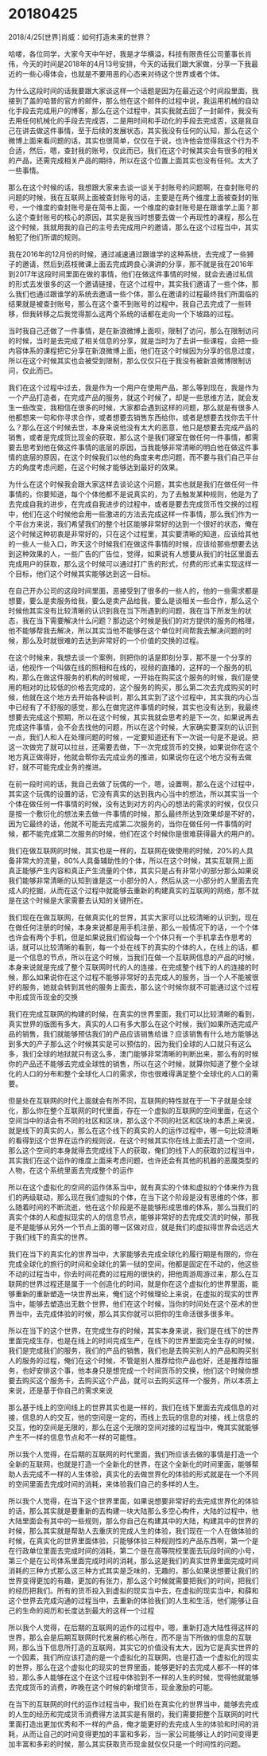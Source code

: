 # 20180425

2018/4/25[世界]肖威：如何打造未来的世界？

哈喽，各位同学，大家今天中午好，我是才华横溢，科技有限责任公司董事长肖伟，今天的时间是2018年的4月13号安排，今天的话我们跟大家做，分享一下我最近的一些心得体会，也就是不要用恶的心态来对待这个世界或者个体。


为什么这段时间的话我要跟大家谈这样一个话题是因为在最近这个时间段里面，我接到了盖的哈普的官方的邮件，那么他在这个邮件的过程中说，我运用机械的自动化手段去完成用户的博客，那么在这个过程中，其实我就去回了一封邮件，我没有去用任何机械化的手段去完成否，二是用时间和手动化的手段去完成否，这是我自己在讲去做这件事情，至于后续的发展状态，其实我没有任何的认知，那么在这个微博上面来看问题的话，其实也很简单，仅仅在于说，也许他会觉得我这个行为不合适，然后，嗯，查封我的账号，仅此而已，我们在这个时候其实会有很多的相关的产品，还需完成相关产品的期待，所以在这个位置上面其实也没有任何。太大了一些事情。


那么在这个时候的话，我想跟大家来去谈一谈关于封账号的问题啊，在查封账号的问题的时候，我在互联网上面被查封账号的话，主要是在两个维度上面被查封的账号，一个维度的查封账号是在简书上面，一个维度的查封账号是在跟谁学上面？那么这个查封账号的核心的原因，其实是我当时想要去做一个再现性的课程，那么在这个时候，我就用我的自己的主号去完成用户的邀请，那么在这个过程当中，其实触犯了他们所谓的规则。


我在2016年的12月份的时候，通过减速通过跟谁学的这种系统，去完成了一些狮子的邀请，然后到荔枝微课上面去完成跨良心演讲的分享，那不就是我在2016年到2017年这段时间里面在做的事情，他们在做这件事情的时候，就会去通过私信的形式去发很多的这一个邀请链接，在这个过程中，其实我们邀请了一些个体，那么我们也通过跟谁学的系统去邀请一些个体，那么在邀请的过程最终我们所面临的结果就是被查封账号，那么在这个查不到账号的过程中，我自己去完成了一些转移，但我转移之后我觉得那么这两个系统的话都在走向一个下坡路的过程。


当时我自己还做了一件事情，是在新浪微博上面呗，限制了访问，那么在限制访问的时候，当时是去完成了相关信息的分享，就是当时为了去讲一些课程，会把一些内容体系的课程把它分享在新浪微博上面，他们在这个时候因为分享的信息过度，所以在这个时候其实也会被受到限制，那么仅仅只在于我没有被新浪微博限制访问，仅此而已。


我们在这个过程中过去，我是作为一个用户在使用产品，那么等到现在，我是作为一个产品打造者，在完成产品的服务，就这个时候了，却是一些思维方法，就会发生一些改变，我相信在很多的时候，大家都会遇到这样的问题，那么就是有很多人他都想来一句和你寻求合作，或者想要去销售东西给你，或者是想要去找你去干什么？那么在这个时候去世，本身来说他没有太大的恶意，他只是想要去完成产品的销售，或者是完成货比现金的获取，那么这个是我们寝室在做任何一件事情，都需要去思考到他在做这件事情的底层的原因，当我能够非常清晰的明白他在做这件事情的底层的原因，在这个时候我们以他的角度来考虑问题，而不要与我们自己平台方的角度考虑问题，在这个时候才能够达到最好的效果。


为什么在这个时候我会跟大家这样去谈论这个问题，其实也就是我们在做任何一件事情的，你要知道，每个个体他都不是说真实的，为了去触发某种规则，他是为了去完成自我的进步，在完成自我进步的过程中，或者是要去完成货币性交换的过程中，他们在这个时候他会用一些激进的方法去完成这样一件事情，那么我们作为一个平台方来说，我们希望我们的整个社区能够非常好的达到一个很好的状态，俺在这个时候这种初衷是非常好的，只在这个过程里，其实要清晰的知道，应该给其他的一些人一些入口，昨天这个时候我们在做这件事情的时候，应该给那些想要去达到这种效果的人，一些广告的广告位，觉得，如果说有人想要从我们的社区里面去完成用户的获取，那么这个时候可以通过打广告的形式，付费的形式来实现这样一个目标，他们这个时候其实能够达到这一目标。


在自己开办公司的这段时间里面，恶接受到了很多的一些人的，他的一些需求都是想要，要么是卖服务给我，要么是卖产品给我，要么是谈相关一些合作，那么这个时候他其实没有比较清晰的认识到我在当下所遇到的问题，我在当下所发生的状态，我在当下需要解决什么问题？那边这个时候是我们的对方提供的服务的格理，他不能够帮我去解决，所以其实当他不能够在这个单位时间帮我去解决问题的时候，那么及时就很难的去达到非常好的一个价值的交换的过程。


在这个时候来，我想去谈一个案例，则把你的话是即刻分享，那不是一个分享的话，他视作一个叫做在线的照相和在线的，视频的直播的，这样的一个服务的机构，那么在做这件服务的机构的时候呢，一开始在购买这个服务的时候，我们是使用的相对的比较低的价格去完成的，这个服务的购买，那么第二次去完成购买的时候，他就在这个地方去开始各种谈判，那么其实到了这个过程中，其实我的内心当中已经有了不舒服的感觉，那么在做完这件事情的时候，其实也没有达到，我最终想要去完成这个预期，所以在这个时候，其实我就会思考的是下一次，如果说再去完成这件事情，会不会去找他的问题，所以在这个时候，大家确实要深刻的认识到一点，我们人和人在处理问题的时候，一定要知道还有下一次说一句是不是说。把这一次做完了就可以拉丝，还需要去做，下一次完成货币的交换，如果说你在这个地方真正做得好，他就会帮你去完成业务的推进，如果说你在这个地方没有去做好，就不可能完成业务的推进。


在前一段时间的话，我自己去做了玩偶的一个，嗯，设置啊，那么在这个过程中，其实这个玩偶的设置的话，它没有真实的达到我内心当中的想法，所以其实当一个个体在做任何一件事情的时候，没有达到对方的内心的想法的需求的时候，仅仅只是按一个敷衍化的想法来去做一件事情的时候，那么最终所达到效果却是不好的，因为它最终的话，他就不可能去完成第二次服务的，当你在做任何一件事情的时候，都不能完成第二次服务的时候，他们在这个时候你是很难获得最大的用户的。


我们在做互联网的时候，其实也是一样的，互联网在做使用的时候，20%的人具备非常大的流量，80%人具备辅助性的个体，所以在这个时候，其实互联网上面真正能够产生内容和真正产生流量的个体，其实只是占有非常小的部分那么如果说我们能够非常清晰的认知到谁是这一小部分的人，然后从这一小部分的人里面去完成人的挖掘，从而在这个过程中就能够去重新的构建真实的互联网的网络，那不就是在这个时候是大家需要去认知的关键所在。


我们现在在做互联网，在做真实化的世界，其实大家可以比较清晰的认识到，现在在做任何注册的时候，本身来说都是用手机注册，那么一般情况下的话，一个个体也许会有两个手机，但是如果说我们假设每一个个体只有一个手机拿去作思考的话，就可以比较清晰的看到，每一个处在线下的真实的个体的人，在线上的话，都是一个信息的节点，所以在这个时候，当我们在做一个互联网信息的产品的时候，本身来说就是完成了整个互联网时代的人的连接，在完成整个线下的人的连接的时候，那么如果说你在这个过程不能够非常好的去完成人的服务，当一个人不能被很好的服务，她就会转到其他的服务上面去，那么这个时候你就不可能通过这个过程中形成货币现金的交换


我们在完成互联网的构建的时候，在真实的世界里面，我们可以比较清晰的看到，真实世界的版图有多大，真实的人口有多大那么在这个时候，我们如果所选完成产品的销售，我们就能够预估我们的产品应该销售给谁？应该销售有什么地方能够达到多大的产子那么这个时候其实是可以预估的，因为我们全球的人口就只有这么多，我们全球的地狱就只有这么多，澳门能够非常清晰的判断出来，那么有的时候你的产品还不能够去完成全球性的销售，所以在这个时候，就算你知道了整个全球化的人口的分布和整个全球化人口的需求，你也很难得满足整个全球化的人口的需要。


但是处在互联网的时代上面就会有所不同，互联网的特性就在于一下子就是全球化，那么你在整个互联网的时代里面，存在一个虚拟的互联网的空间里面，在这个空间当中的话会有不同的社区和区块，那么这个不同的社区和区块的本质上来说，就是线下的真实的人，那么在这个线下的真实的人的运作过程中，哪一句比较清晰的看得到这个世界在运作的规则说，在这个时候其实你在线上面去打造一个空间，那么这个空间的本身就得去完成线下人的获取，俺们的线下人的获取的过程当中，其实我们在这个运作的维度上面来考虑问题，也许还会有其他的机器的恶魔类型的人物，在这个系统里面去完成整个的运作


所以在这个虚拟化的空间的运作体系当中，就有真实的个体和虚拟的个体来作为我们的两级联动，那么现在我们虚拟的个体，在当下这个阶段是没有思维的个体，那么随着时间的不断流逝，他在这个阶段是不是能够形成思维的体系，那么当我们的真实个体的人和虚拟现实的人的信息节点，能够非常好的去完成交流的时候，那我是不是能够从另外一个节点上面的哪一区做对应，就是我们的虚拟得世界会远远大于我们线下的真实的世界。


我们在当下的真实化的世界当中，大家能够去完成全球化的履行期是有限的，你在完成全球化的旅行的时间和全球化的第一狱的空间，他都是固定在不动的，他这些不动的过程当中，你去时间花费的过程用的很快的，把他周游周游过来，那么在互联网的世界过程还是属于一个创造化的时间，就是你在这个虚拟化的世界里面，能够重新的重新塑造一块世界出来，俺们这个时候理论上来说，在虚拟的现实的世界当中，能够去塑造出无数个世界，他们在这个时候，当你的时间处在这个巫术的世界当中，去完成体验的时候，那么其实你就可以把你的生命活很多很多年。


所以在当下的这个世界，在完成生存的时候，其实本身来说，我们是在线下的世界里面完成生存，也是在线上的时间完成生产，在线下的世界里面完全生存的时候，我们是完成我们的服务，我们的产品的销售，我们也是去购买别人的产品和购买别人的服务的过程，俺们在这个时候，不管是别人推荐给你产品也好，还是推荐给服务，也好安排这个事，他本身只是想完成一个时间货币的交换，他们这个时候你想要去购买这个服务卡，去购买这个产品，就可以去购买这样一个服务，所以本质上来说，还是基于你自己的需求来说


那么基于线上的空间线上的世界其实也是一样的，我们在线下里面去完成信息的对接，信息的人的交互，他的空间是一定的，而线上去玩的信息的对接，线上信息的交互，他的空间是无限的，那么在这个无限的空间对接的过程当中，俺其实就能够产生不一样的信息节点和不一样的可能性。


所以我个人觉得，在后期的互联网的时代里面，我们所应该去做的事情是打造一个全新的互联网，也就是打造一个全新化的世界，在这个全新化的时间里面，能够帮助人去完成不一样的人生体验，真实化的去做世界化的体验的形式就是在一个不同的空间里面去完成时间的消耗，来体验我们自己的多样的人生。


所以我个人觉得，在当下这个世界里面，如果说想要非常好的去完成世界化的体验的话，那么其实就是要重新的去构建一块大陆那么多空心构件，大陆的过程中，他大陆里面会有其中的一些规则，那么你自己在构建其中的大陆，构建其中的世界的时候，那么其实就是帮助人去重庆的完成人生的体验，我们现在一个人在做体验的时候，在真实化的世界里面体验，只能够体验三种规则性的产品东西啊，第一个是在行政单位里面去完成时间的消耗，第二个是在高等院校里面去玩段时间的小号，第三个是在公司体系里面完成时间的消耗，那么这是我们的真实世界里面完成时间消耗的三种方式那么这三种方式其实是乏味的，无趣的，那么如果说想要让我们的世界变得更加的有趣，更加的有张力，那么这个时候就需要把我们的时间，把我们的经历把我们。所有的货币投入到虚拟的现实当中去，在虚拟的现实当中，和薛和这个世界去完成沟通的过程当中，去重新的体验我们的人生和生活，他们能够让自己的生命的阅历和长度达到最大的这样一个过程


所以我个人觉得，在后期的互联网的运作的过程中，嗯，重新打造大陆性得这样的世界，那么会是后期互联网时代发展的核心所在，而不是当下所做的信息的互联网，那么当下信息所打造的互联网，其实它的价值没有太大，因为它是真实世界的一个因素，我们所应该打造的是一个虚拟化的互联网，也是打造一个虚拟化的现实的世界，那么在这个虚拟化的现实的世界里面，能够更好的去完成人都不一样的体验，那么多人能够在这个在这个过程中体验到不一样的人生的时候，觉得他就能够去完成货币的消费，昨晚在这个时候的新增货币，现金激励的可能。


在当下的互联网的时代的运作过程当中，我们处在真实化的世界当中，能够去完成的人生的经历和完成货币消费得方法其实是有限的，我们需要把整个互联网的时代里面打造出更加优秀和不一样的产品，俺才能更好的去完成人生的体验和时间的消耗，从而让自己的时间变得更加的丰富和多彩，当一家公司能够让人的时间变得更加丰富和多彩的时候，那么其实获取货币现金就仅仅只是一个时间性的问题。
